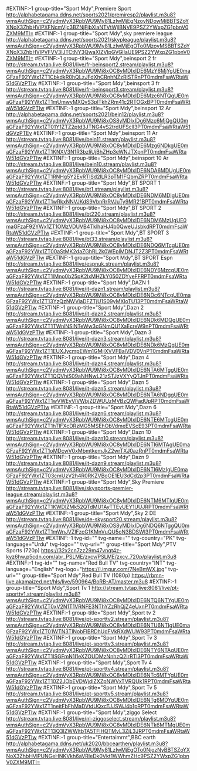 

#EXTINF:-1 group-title="Sport Mdy",Premiere Sport
http://alphabetagama.ddns.net/sports2021/premiresp2/playlist.m3u8?wmsAuthSign=c2VydmVyX3RpbWU9My81LzIwMjEgNzoyNDowMiBBTSZoYXNoX3ZhbHVlPXFNcmVjc3BZNjFjbXlaNTVtWjlBNVE9PSZ2YWxpZG1pbnV0ZXM9MTI=
#EXTINF:-1 group-title="Sport Mdy",sky premiere league
http://alphabetagama.ddns.net/sports2021/skypleague/playlist.m3u8?wmsAuthSign=c2VydmVyX3RpbWU9My81LzIwMjEgOTo0MzoyMSBBTSZoYXNoX3ZhbHVlPVFVV3lJTCtNY3QwaXlZVlpGVGlIaUE9PSZ2YWxpZG1pbnV0ZXM9MTI=
#EXTINF:-1 group-title="Sport Mdy",beinsport 2 fr
http://stream.tvtap.live:8081/live/fr-beinsport2.stream/playlist.m3u8?wmsAuthSign=c2VydmVyX3RpbWU9Mi8xOC8yMDIxIDE6MzY6MjYgUE0maGFzaF92YWx1ZT1CbkdkR0hQLzJFdXhCRnhNZzRlSTRnPT0mdmFsaWRtaW51dGVzPTIw
#EXTINF:-1 group-title="Sport Mdy",beinsport 3 fr
http://stream.tvtap.live:8081/live/fr-beinsport3.stream/playlist.m3u8?wmsAuthSign=c2VydmVyX3RpbWU9Mi8xOC8yMDIxIDE6Mzc6NTQgUE0maGFzaF92YWx1ZT1mUmwyMXQvS3plTkhZRm41c2RTOGxBPT0mdmFsaWRtaW51dGVzPTIw
#EXTINF:-1 group-title="Sport Mdy",beinsport 12 Ar
http://alphabetagama.ddns.net/sports2021/bein12/playlist.m3u8?wmsAuthSign=c2VydmVyX3RpbWU9Mi8xOS8yMDIxIDg6Mzc6MjQgQU0maGFzaF92YWx1ZT01Y1ZTZ2ptd3JTNG4vS2trdUFScll3PT0mdmFsaWRtaW51dGVzPTEy
#EXTINF:-1 group-title="Sport Mdy",beinsport 11 Ar
http://stream.tvtap.live:8081/live/bein11.stream/playlist.m3u8?wmsAuthSign=c2VydmVyX3RpbWU9Mi8xOC8yMDIxIDE6Mzg6NDkgUE0maGFzaF92YWx1ZT1KNXV3N1R3bzliUjBhZHp3eWNJTXpnPT0mdmFsaWRtaW51dGVzPTIw
#EXTINF:-1 group-title="Sport Mdy",beinsport 10 Ar
http://stream.tvtap.live:8081/live/bein10.stream/playlist.m3u8?wmsAuthSign=c2VydmVyX3RpbWU9Mi8xOC8yMDIxIDE6NDA6MDUgUE0maGFzaF92YWx1ZT1RNHg5Y2EvRTlSd2lLR3pTM1FQbmZRPT0mdmFsaWRtaW51dGVzPTIw
#EXTINF:-1 group-title="Sport Mdy",BT SPORT 1
http://stream.tvtap.live:8081/live/bt1.stream/playlist.m3u8?wmsAuthSign=c2VydmVyX3RpbWU9Mi8xOC8yMDIxIDE6NDM6MDIgUE0maGFzaF92YWx1ZT1wRkxNNVJKdS9VbnRrRVJuTy9MR21BPT0mdmFsaWRtaW51dGVzPTIw
#EXTINF:-1 group-title="Sport Mdy",BT SPORT 2
http://stream.tvtap.live:8081/live/bt220.stream/playlist.m3u8?wmsAuthSign=c2VydmVyX3RpbWU9Mi8xOC8yMDIxIDE6NDM6MzUgUE0maGFzaF92YWx1ZT1OMzVDUVB4TklhaHJ4b0QweUJsbkdRPT0mdmFsaWRtaW51dGVzPTIw
#EXTINF:-1 group-title="Sport Mdy",BT SPORT 3
http://stream.tvtap.live:8081/live/bt33.stream/playlist.m3u8?wmsAuthSign=c2VydmVyX3RpbWU9Mi8xOC8yMDIxIDE6NDQ6MTcgUE0maGFzaF92YWx1ZT00aStMK2daZGhRL2k0WEpIMDNJT2Z3PT0mdmFsaWRtaW51dGVzPTIw
#EXTINF:-1 group-title="Sport Mdy",BT SPORT Espn
http://stream.tvtap.live:8081/live/espnuk.stream/playlist.m3u8?wmsAuthSign=c2VydmVyX3RpbWU9Mi8xOC8yMDIxIDE6NDY6MzcgUE0maGFzaF92YWx1ZT1lMno0b25pK2lxMHZkY050ZDYyeFFRPT0mdmFsaWRtaW51dGVzPTIw
#EXTINF:-1 group-title="Sport Mdy",DAZN 1
http://stream.tvtap.live:8081/live/it-dazn1.stream/playlist.m3u8?wmsAuthSign=c2VydmVyX3RpbWU9Mi8xOC8yMDIxIDE6NDc6NTcgUE0maGFzaF92YWx1ZT13YzQzNWViaDFZTjU1S09yMXloTU13PT0mdmFsaWRtaW51dGVzPTIw
#EXTINF:-1 group-title="Sport Mdy",Dazn 2
http://stream.tvtap.live:8081/live/it-dazn2.stream/playlist.m3u8?wmsAuthSign=c2VydmVyX3RpbWU9Mi8xOC8yMDIxIDE6NDk6MDQgUE0maGFzaF92YWx1ZT1TWnlNSlNTeWw3cGNmQU1XaEcreW9nPT0mdmFsaWRtaW51dGVzPTIw
#EXTINF:-1 group-title="Sport Mdy",Dazn 3
http://stream.tvtap.live:8081/live/it-dazn3.stream/playlist.m3u8?wmsAuthSign=c2VydmVyX3RpbWU9Mi8xOC8yMDIxIDE6NDk6MzQgUE0maGFzaF92YWx1ZT1EUXJycmpEWm1GMjlXVVFBalVDV0VnPT0mdmFsaWRtaW51dGVzPTIw
#EXTINF:-1 group-title="Sport Mdy",Dazn 4
http://stream.tvtap.live:8081/live/it-dazn4.stream/playlist.m3u8?wmsAuthSign=c2VydmVyX3RpbWU9Mi8xOC8yMDIxIDE6NTA6MTggUE0maGFzaF92YWx1ZT1QQVhiS09aNHNwL21zSTJzVXYyQTJnPT0mdmFsaWRtaW51dGVzPTIw
#EXTINF:-1 group-title="Sport Mdy",Dazn 5
http://stream.tvtap.live:8081/live/it-dazn5.stream/playlist.m3u8?wmsAuthSign=c2VydmVyX3RpbWU9Mi8xOC8yMDIxIDE6NTA6NDggUE0maGFzaF92YWx1ZT1wVWEyVlVWbjZDWUUzMVBzQWFadUpRPT0mdmFsaWRtaW51dGVzPTIw
#EXTINF:-1 group-title="Sport Mdy",Dazn 6
http://stream.tvtap.live:8081/live/it-dazn6.stream/playlist.m3u8?wmsAuthSign=c2VydmVyX3RpbWU9Mi8xOC8yMDIxIDE6NTE6MTcgUE0maGFzaF92YWx1ZT1hTlFXcDRzMG5MSEhObVdmeEVScE93PT0mdmFsaWRtaW51dGVzPTIw
#EXTINF:-1 group-title="Sport Mdy",Dazn 10
http://stream.tvtap.live:8081/live/it-dazn10.stream/playlist.m3u8?wmsAuthSign=c2VydmVyX3RpbWU9Mi8xOC8yMDIxIDE6NTI6MTAgUE0maGFzaF92YWx1ZT1oMDcwV0xMbmtkemJkZ2wrTXJ0azRnPT0mdmFsaWRtaW51dGVzPTIw
#EXTINF:-1 group-title="Sport Mdy",Dazn 9
http://stream.tvtap.live:8081/live/it-dazn9.stream/playlist.m3u8?wmsAuthSign=c2VydmVyX3RpbWU9Mi8xOC8yMDIxIDE6NTI6MzIgUE0maGFzaF92YWx1ZT03cmUzV2h4R0RKZVBoOE1EU3dCd2p3PT0mdmFsaWRtaW51dGVzPTIw
#EXTINF:-1 group-title="Sport Mdy",Sky Premiere
http://stream.tvtap.live:8081/live/skysports-premier-league.stream/playlist.m3u8?wmsAuthSign=c2VydmVyX3RpbWU9Mi8xOC8yMDIxIDE6NTM6MTIgUE0maGFzaF92YWx1ZT1KWDlZMk52QTdMU1AyTTEyUEY1UUJRPT0mdmFsaWRtaW51dGVzPTIw
#EXTINF:-1 group-title="Sport Mdy",Sky 2 DE
http://stream.tvtap.live:8081/live/de-skysport20.stream/playlist.m3u8?wmsAuthSign=c2VydmVyX3RpbWU9Mi8xOS8yMDIxIDg6NDQ6NTggQU0maGFzaF92YWx1ZT1mWnJVZlFzcG1KMnVuQU5oN3BDSWl3PT0mdmFsaWRtaW51dGVzPTIw
#EXTINF:-1 tvg-id="" tvg-name="" tvg-country="PK" tvg-language="Urdu" tvg-logo="" tvg-url="" group-title="Sport Mdy",PTV Sports (720p)
https://32x2cn7zz29m47vnqt4z-kyz6hw.p5cdn.com/abr_PSLME/zxcv/PSLME/zxcv_720p/playlist.m3u8
#EXTINF:-1 tvg-id="" tvg-name="Red Bull TV" tvg-country="INT" tvg-language="English" tvg-logo="https://i.imgur.com/7NeBmWX.jpg" tvg-url="" group-title="Sport Mdy",Red Bull TV (1080p)
https://rbmn-live.akamaized.net/hls/live/590964/BoRB-AT/master.m3u8
#EXTINF:-1 group-title="Sport Mdy",Sport Tv 1
http://stream.tvtap.live:8081/live/pt-sporttv1.stream/playlist.m3u8?wmsAuthSign=c2VydmVyX3RpbWU9Mi8xOC8yMDIxIDE6NTQ6NTYgUE0maGFzaF92YWx1ZT0xV2N1T1VRNFE3NThYZzRhQjZ4eUxnPT0mdmFsaWRtaW51dGVzPTIw
#EXTINF:-1 group-title="Sport Mdy",Sport tv 2
http://stream.tvtap.live:8081/live/pt-sporttv2.stream/playlist.m3u8?wmsAuthSign=c2VydmVyX3RpbWU9Mi8xOC8yMDIxIDE6NTU6NTIgUE0maGFzaF92YWx1ZT01WTN3TlNobFlBRDhUdFVkRXdWUW93PT0mdmFsaWRtaW51dGVzPTIw
#EXTINF:-1 group-title="Sport Mdy",Sport Tv 3
http://stream.tvtap.live:8081/live/pt-sporttv3.stream/playlist.m3u8?wmsAuthSign=c2VydmVyX3RpbWU9Mi8xOC8yMDIxIDE6NTY6NTAgUE0maGFzaF92YWx1ZT1ISGFmN1I1eXZOUDMzNnhzQ2IrRTl3PT0mdmFsaWRtaW51dGVzPTIw
#EXTINF:-1 group-title="Sport Mdy",Sport Tv 4
http://stream.tvtap.live:8081/live/pt-sporttv4.stream/playlist.m3u8?wmsAuthSign=c2VydmVyX3RpbWU9Mi8xOC8yMDIxIDE6NTc6MTYgUE0maGFzaF92YWx1ZT10Z2JObEVDWjdlZXZpNWVxTVRQUk1RPT0mdmFsaWRtaW51dGVzPTIw
#EXTINF:-1 group-title="Sport Mdy",Sport Tv 5
http://stream.tvtap.live:8081/live/pt-sporttv5.stream/playlist.m3u8?wmsAuthSign=c2VydmVyX3RpbWU9Mi8xOC8yMDIxIDE6NTg6MDYgUE0maGFzaF92YWx1ZT1neitFbFhMaDVtdUQxcTJJSWJ4b1pRPT0mdmFsaWRtaW51dGVzPTIw
#EXTINF:-1 group-title="Sport Mdy",ziggo Select
http://stream.tvtap.live:8081/live/nl-ziggoselect.stream/playlist.m3u8?wmsAuthSign=c2VydmVyX3RpbWU9Mi8xOC8yMDIxIDE6NTk6MTMgUE0maGFzaF92YWx1ZT13Q3lZWWltbTA5TFlHQTMvL3ZjL3JRPT0mdmFsaWRtaW51dGVzPTIw
#EXTINF:-1 group-title="Entertaimrnt",BBC earth
http://alphabetagama.ddns.net/uk2020/bbcearthen/playlist.m3u8?wmsAuthSign=c2VydmVyX3RpbWU9My81LzIwMjEgOTo0NjozNyBBTSZoYXNoX3ZhbHVlPUNGeHNKVkh6aVRIeDk0Vkt1WWhmZHc9PSZ2YWxpZG1pbnV0ZXM9MTI=
